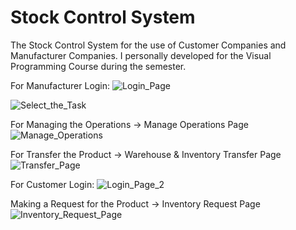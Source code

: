 # Stock Control System
The Stock Control System for the use of Customer Companies and Manufacturer Companies. I personally developed for the Visual Programming Course during the semester.


For Manufacturer Login:
![Login_Page](https://github.com/ilaydagulasar/Visual-Programming-Midterm-Project/assets/119593384/5746022e-77a1-4744-8e3e-182d112c85f3)




![Select_the_Task](https://github.com/ilaydagulasar/Visual-Programming-Midterm-Project/assets/119593384/f6fbc0a7-1eba-485e-99c3-99370701befa)



For Managing the Operations -> Manage Operations Page
![Manage_Operations](https://github.com/ilaydagulasar/Visual-Programming-Midterm-Project/assets/119593384/9899d367-453d-43bc-9d77-27e2fcd90102)



For Transfer the Product -> Warehouse & Inventory Transfer Page
![Transfer_Page](https://github.com/ilaydagulasar/Visual-Programming-Midterm-Project/assets/119593384/56b500a7-f640-4c72-88e5-fe161d373683)


For Customer Login:
![Login_Page_2](https://github.com/ilaydagulasar/Visual-Programming-Midterm-Project/assets/119593384/c84593de-4e80-45fd-99c4-cfad6e0273ab)


Making a Request for the Product -> Inventory Request Page
![Inventory_Request_Page](https://github.com/ilaydagulasar/Visual-Programming-Midterm-Project/assets/119593384/ee1870c9-ecc4-4b2a-8624-9cfffef7ca97)
